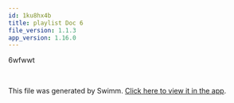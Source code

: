 ```yaml
---
id: 1ku8hx4b
title: playlist Doc 6
file_version: 1.1.3
app_version: 1.16.0
---
```


6wfwwt

<br/>

This file was generated by Swimm. [Click here to view it in the app](https://swimm-web-app.web.app/repos/Z2l0aHViJTNBJTNBZWNvbW0lM0ElM0Ftb3NoaWtzd2ltbQ==/docs/1ku8hx4b).
